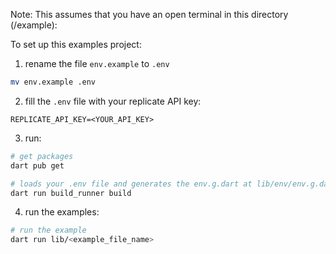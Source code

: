 Note: This assumes that you have an open terminal in this directory (/example):

To set up this examples project:

1. rename the file `env.example` to `.env`

```bash
mv env.example .env
```

2. fill the `.env` file with your replicate API key:

```env
REPLICATE_API_KEY=<YOUR_API_KEY>
```

3. run:

```bash
# get packages
dart pub get

# loads your .env file and generates the env.g.dart at lib/env/env.g.dart
dart run build_runner build
```

4. run the examples:

```bash
# run the example
dart run lib/<example_file_name>
```

